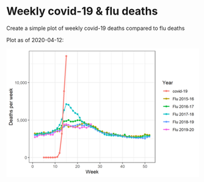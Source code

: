 Weekly covid-19 & flu deaths
===============

Create a simple plot of weekly covid-19 deaths compared to flu deaths

Plot as of 2020-04-12:

![alt text](/images/plot-2020.04.12.png "")